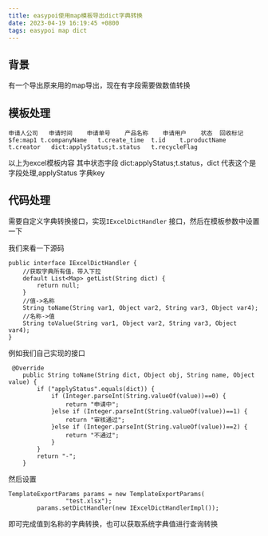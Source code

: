 ```yaml
---
title: easypoi使用map模板导出dict字典转换
date: 2023-04-19 16:19:45 +0800
tags: easypoi map dict
---
```

## 背景
有一个导出原来用的map导出，现在有字段需要做数值转换
## 模板处理

```
申请人公司	申请时间	申请单号	产品名称	申请用户	状态	回收标记
$fe:map1 t.companyName	 t.create_time	t.id	t.productName	t.creator	dict:applyStatus;t.status	t.recycleFlag
```
以上为excel模板内容 其中状态字段 dict:applyStatus;t.status，dict 代表这个是字段处理,applyStatus 字典key


## 代码处理
需要自定义字典转换接口，实现`IExcelDictHandler` 接口，然后在模板参数中设置一下

我们来看一下源码
```
public interface IExcelDictHandler {
    //获取字典所有值，带入下拉
    default List<Map> getList(String dict) {
        return null;
    }
    //值->名称
    String toName(String var1, Object var2, String var3, Object var4);
    //名称->值
    String toValue(String var1, Object var2, String var3, Object var4);
}
```

例如我们自己实现的接口
```
 @Override
    public String toName(String dict, Object obj, String name, Object value) {
        if ("applyStatus".equals(dict)) {
            if (Integer.parseInt(String.valueOf(value))==0) {
                return "申请中";
            }else if (Integer.parseInt(String.valueOf(value))==1) {
                return "审核通过";
            }else if (Integer.parseInt(String.valueOf(value))==2) {
                return "不通过";
            }
        }
        return "-";
    }
```
然后设置
```
TemplateExportParams params = new TemplateExportParams(
                "test.xlsx");
        params.setDictHandler(new IExcelDictHandlerImpl());
```

即可完成值到名称的字典转换，也可以获取系统字典值进行查询转换